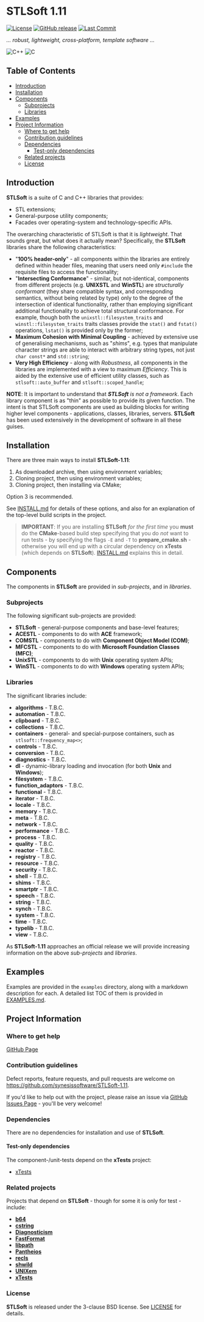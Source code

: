 # STLSoft 1.11 <!-- omit in toc -->

[![License](https://img.shields.io/badge/License-BSD_3--Clause-blue.svg)](https://opensource.org/licenses/BSD-3-Clause)
[![GitHub release](https://img.shields.io/github/v/release/synesissoftware/STLSoft-1.11.svg)](https://github.com/synesissoftware/STLSoft-1.11/releases/latest)
[![Last Commit](https://img.shields.io/github/last-commit/synesissoftware/STLSoft-1.11)](https://github.com/synesissoftware/STLSoft-1.11/commits/master)

*... robust, lightweight, cross-platform, template software ...*

![C++](https://img.shields.io/badge/c++-%2300599C.svg?style=for-the-badge&logo=c%2B%2B&logoColor=white)
![C](https://img.shields.io/badge/c-%2300599C.svg?style=for-the-badge&logo=c&logoColor=white)

## Table of Contents <!-- omit in toc -->

- [Introduction](#introduction)
- [Installation](#installation)
- [Components](#components)
  - [Subprojects](#subprojects)
  - [Libraries](#libraries)
- [Examples](#examples)
- [Project Information](#project-information)
  - [Where to get help](#where-to-get-help)
  - [Contribution guidelines](#contribution-guidelines)
  - [Dependencies](#dependencies)
    - [Test-only dependencies](#test-only-dependencies)
  - [Related projects](#related-projects)
  - [License](#license)


## Introduction

**STLSoft** is a suite of C and C++ libraries that provides:
- STL extensions;
- General-purpose utility components;
- Facades over operating-system and technology-specific APIs.

The overarching characteristic of STLSoft is that it is *lightweight*. That sounds great, but what does it actually mean? Specifically, the **STLSoft** libraries share the following characteristics:

- "**100% header-only**" - all components within the libraries are entirely defined within header files, meaning that users need only `#include` the requisite files to access the functionality;
- "**Intersecting Conformance**" -  similar, but not-identical, components from different projects (e.g. **UNIXSTL** and **WinSTL**) are _structurally conformant_ (they share compatible syntax, and corresponding semantics, without being related by type) only to the degree of the intersection of identical functionality, rather than employing significant additional functionality to achieve total structural conformance. For example, though both the `unixstl::filesystem_traits` and `winstl::filesystem_traits` traits classes provide the `stat()` and `fstat()` operations, `lstat()` is provided only by the former;
- **Maximum Cohesion with Minimal Coupling** - achieved by extensive use of generalising mechanisms, such as "*shims*", e.g. types that manipulate character strings are able to interact with arbitrary string types, not just `char const*` and `std::string`;
- **Very High Efficiency** - along with *Robustness*, all components in the libraries are implemented with a view to maximum _Efficiency_. This is aided by the extensive use of efficient utility classes, such as `stlsoft::auto_buffer` and `stlsoft::scoped_handle`;

**NOTE**: It is important to understand that _**STLSoft** is not a framework_. Each library component is as "thin" as possible to provide its given function. The intent is that STLSoft components are used as building blocks for writing higher level components - applications, classes, libraries, servers. **STLSoft** has been used extensively in the development of software in all these guises.


## Installation

There are three main ways to install **STLSoft-1.11**:

1. As downloaded archive, then using environment variables;
2. Cloning project, then using environment variables;
3. Cloning project, then installing via CMake;

Option 3 is recommended.

See [INSTALL.md](./INSTALL.md) for details of these options, and also for an explanation of the top-level build scripts in the project.

> **IMPORTANT**: If you are installing **STLSoft** _for the first time_ you **must** do the **CMake**-based build step specifying that you do _not_ want to run tests - by specifying the flags `-E` and `-T` to **prepare_cmake.sh** - otherwise you will end up with a circular dependency on **xTests** (which depends on **STLSoft**). [INSTALL.md](./INSTALL.md) explains this in detail.


## Components

The components in **STLSoft** are provided in _sub-projects_, and in _libraries_.


### Subprojects

The following significant sub-projects are provided:

* **STLSoft** - general-purpose components and base-level features;
* **ACESTL** - components to do with **ACE** framework;
* **COMSTL** - components to do with **Component Object Model (COM)**;
* **MFCSTL** - components to do with **Microsoft Foundation Classes (MFC)**;
* **UnixSTL** - components to do with **Unix** operating system APIs;
* **WinSTL** - components to do with **Windows** operating system APIs;


### Libraries

The significant libraries include:

 * **algorithms** - T.B.C.
 * **automation** - T.B.C.
 * **clipboard** - T.B.C.
 * **collections** - T.B.C.
 * **containers** - general- and special-purpose containers, such as `stlsoft::frequency_map<>`;
 * **controls** - T.B.C.
 * **conversion** - T.B.C.
 * **diagnostics** - T.B.C.
 * **dl** - dynamic-library loading and invocation (for both **Unix** and **Windows**);
 * **filesystem** - T.B.C.
 * **function_adaptors** - T.B.C.
 * **functional** - T.B.C.
 * **iterator** - T.B.C.
 * **locale** - T.B.C.
 * **memory** - T.B.C.
 * **meta** - T.B.C.
 * **network** - T.B.C.
 * **performance** - T.B.C.
 * **process** - T.B.C.
 * **quality** - T.B.C.
 * **reactor** - T.B.C.
 * **registry** - T.B.C.
 * **resource** - T.B.C.
 * **security** - T.B.C.
 * **shell** - T.B.C.
 * **shims** - T.B.C.
 * **smartptr** - T.B.C.
 * **speech** - T.B.C.
 * **string** - T.B.C.
 * **synch** - T.B.C.
 * **system** - T.B.C.
 * **time** - T.B.C.
 * **typelib** - T.B.C.
 * **view** - T.B.C.

As **STLSoft-1.11** approaches an official release we will provide increasing information on the above _sub-projects_ and _libraries_.


## Examples

Examples are provided in the ```examples``` directory, along with a markdown description for each. A detailed list TOC of them is provided in [EXAMPLES.md](./EXAMPLES.md).


## Project Information

### Where to get help

[GitHub Page](https://github.com/synesissoftware/STLSoft-1.11 "GitHub Page")

### Contribution guidelines

Defect reports, feature requests, and pull requests are welcome on https://github.com/synesissoftware/STLSoft-1.11.

If you'd like to help out with the project, please raise an issue via [GitHub Issues Page](https://github.com/synesissoftware/STLSoft-1.11/issues "GitHub Issues Page") - you'll be very welcome!

### Dependencies

There are no dependencies for installation and use of **STLSoft**.

#### Test-only dependencies

The component-/unit-tests depend on the **xTests** project:

* [xTests](http://github.com/synesissoftware/xTests/)



### Related projects

Projects that depend on **STLSoft** - though for some it is only for test - include:

* [**b64**](https://github.com/synesissoftware/b64)
* [**cstring**](https://github.com/synesissoftware/cstring)
* [**Diagnosticism**](https://github.com/synesissoftware/Diagnosticism)
* [**FastFormat**](https://github.com/synesissoftware/FastFormat)
* [**libpath**](https://github.com/synesissoftware/libpath)
* [**Pantheios**](https://github.com/synesissoftware/Pantheios)
* [**recls**](https://github.com/synesissoftware/recls)
* [**shwild**](https://github.com/synesissoftware/shwild)
* [**UNIXem**](https://github.com/synesissoftware/UNIXem)
* [**xTests**](https://github.com/synesissoftware/xTests)


### License

**STLSoft** is released under the 3-clause BSD license. See [LICENSE](./LICENSE) for details.


<!-- ########################### end of file ########################### -->

